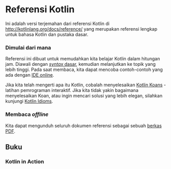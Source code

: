 # Referensi Kotlin

Ini adalah versi terjemahan dari referensi Kotlin di [http:\/\/kotlinlang.org\/docs\/reference\/](http://kotlinlang.org/docs/reference/) yang merupakan referensi lengkap untuk bahasa Kotlin dan pustaka dasar.

### Dimulai dari mana

Referensi ini dibuat untuk memudahkan kita belajar Kotlin dalam hitungan jam. Diawali dengan _[syntax](syntax-dasar.md)_[ dasar](syntax-dasar.md), kemudian melanjutkan ke topik yang lebih tinggi. Pada saat membaca, kita dapat mencoba contoh-contoh yang ada dengan [IDE online](http://try.kotlinlang.org/#/Examples/Hello,%20world!/Simplest%20version/Simplest%20version.kt).

Jika kita telah mengerti apa itu Kotlin, cobalah menyelesaikan [Kotlin Koans](http://kotlinlang.org/docs/tutorials/koans.html) - latihan pemrograman interaktif. Jika kita tidak yakin bagaimana menyelesaikan Koan, atau ingin mencari solusi yang lebih elegan, silahkan kunjungi [Kotlin Idioms](http://kotlinlang.org/docs/reference/idioms.html).

### Membaca _offline_

Kita dapat mengunduh seluruh dokumen referensi sebagai sebuah [berkas PDF](http://kotlinlang.org/docs/kotlin-docs.pdf).

## Buku

### Kotlin in Action



